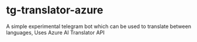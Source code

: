 # tg-translator-azure
A simple experimental telegram bot which can be used to translate between languages, Uses Azure AI Translator API
